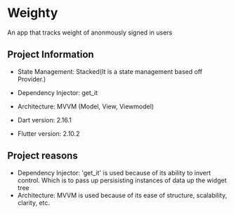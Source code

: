 # Weighty
An app that tracks weight of anonmously signed in users

## Project Information
- State Management: Stacked(It is a state management based off Provider.)
- Dependency Injector: get_it
- Architecture: MVVM (Model, View, Viewmodel)

- Dart version: 2.16.1
- Flutter version: 2.10.2

## Project reasons
- Dependency Injector: 'get_it' is used because of its ability to invert control. Which is to pass up persisisting instances of data up the widget tree
- Architecture: MVVM is used because of its ease of structure, scalability, clarity, etc.
